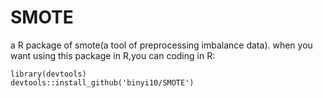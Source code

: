 # SMOTE

a R package of smote(a tool of preprocessing imbalance data).
when you want using this package in R,you can coding in R:

    library(devtools) 
    devtools::install_github('binyi10/SMOTE')
